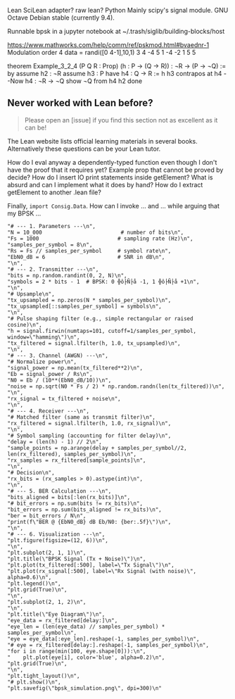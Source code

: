 Lean        SciLean adapter? raw lean?
Python      Mainly scipy's signal module.
GNU Octave  Debian stable (currently 9.4).

Runnable bpsk in a jupyter notebook at
~/.trash/siglib/building-blocks/host

https://www.mathworks.com/help/comm/ref/pskmod.html#bvaednr-1
Modulation order 4
data = randi([0 4-1],10,1)
     3
     4
    -4
     5
     1
    -4
    -2
     1
     5
     5


theorem Example_3_2_4
    (P Q R : Prop) (h : P → (Q → R)) : ¬R → (P → ¬Q) := by
  assume h2 : ¬R
  assume h3 : P
  have h4 : Q → R := h h3
  contrapos at h4            --Now h4 : ¬R → ¬Q
  show ¬Q from h4 h2
  done


## Never worked with Lean before?
> Please open an [issue] if you find this section not as excellent as it can be!

The Lean website lists official learning materials in several books. Alternatively these questions can be
your Lean tutor.

How do I eval anyway a dependently-typed function even though I don't have the proof that it requires yet?
Example prop that cannot be proved by decide?
How do I insert IO print statements inside getElement?
What is absurd and can I implement what it does by hand?
How do I extract getElement to another .lean file?

Finally, `import Consig.Data`. How can I invoke ... and ... while arguing that my BPSK ...


    "# --- 1. Parameters ---\n",
    "N = 10_000                         # number of bits\n",
    "Fs = 1000                         # sampling rate (Hz)\n",
    "samples_per_symbol = 8\n",
    "Rs = Fs // samples_per_symbol     # symbol rate\n",
    "EbN0_dB = 6                       # SNR in dB\n",
    "\n",
    "# --- 2. Transmitter ---\n",
    "bits = np.random.randint(0, 2, N)\n",
    "symbols = 2 * bits - 1  # BPSK: 0 ╬ô├Ñ├å -1, 1 ╬ô├Ñ├å +1\n",
    "\n",
    "# Upsample\n",
    "tx_upsampled = np.zeros(N * samples_per_symbol)\n",
    "tx_upsampled[::samples_per_symbol] = symbols\n",
    "\n",
    "# Pulse shaping filter (e.g., simple rectangular or raised cosine)\n",
    "h = signal.firwin(numtaps=101, cutoff=1/samples_per_symbol, window=\"hamming\")\n",
    "tx_filtered = signal.lfilter(h, 1.0, tx_upsampled)\n",
    "\n",
    "# --- 3. Channel (AWGN) ---\n",
    "# Normalize power\n",
    "signal_power = np.mean(tx_filtered**2)\n",
    "Eb = signal_power / Rs\n",
    "N0 = Eb / (10**(EbN0_dB/10))\n",
    "noise = np.sqrt(N0 * Fs / 2) * np.random.randn(len(tx_filtered))\n",
    "\n",
    "rx_signal = tx_filtered + noise\n",
    "\n",
    "# --- 4. Receiver ---\n",
    "# Matched filter (same as transmit filter)\n",
    "rx_filtered = signal.lfilter(h, 1.0, rx_signal)\n",
    "\n",
    "# Symbol sampling (accounting for filter delay)\n",
    "delay = (len(h) - 1) // 2\n",
    "sample_points = np.arange(delay + samples_per_symbol//2, len(rx_filtered), samples_per_symbol)\n",
    "rx_samples = rx_filtered[sample_points]\n",
    "\n",
    "# Decision\n",
    "rx_bits = (rx_samples > 0).astype(int)\n",
    "\n",
    "# --- 5. BER Calculation ---\n",
    "bits_aligned = bits[:len(rx_bits)]\n",
    "# bit_errors = np.sum(bits != rx_bits)\n",
    "bit_errors = np.sum(bits_aligned != rx_bits)\n",
    "ber = bit_errors / N\n",
    "print(f\"BER @ {EbN0_dB} dB Eb/N0: {ber:.5f}\")\n",
    "\n",
    "# --- 6. Visualization ---\n",
    "plt.figure(figsize=(12, 6))\n",
    "\n",
    "plt.subplot(2, 1, 1)\n",
    "plt.title(\"BPSK Signal (Tx + Noise)\")\n",
    "plt.plot(tx_filtered[:500], label=\"Tx Signal\")\n",
    "plt.plot(rx_signal[:500], label=\"Rx Signal (with noise)\", alpha=0.6)\n",
    "plt.legend()\n",
    "plt.grid(True)\n",
    "\n",
    "plt.subplot(2, 1, 2)\n",
    "\n",
    "plt.title(\"Eye Diagram\")\n",
    "eye_data = rx_filtered[delay:]\n",
    "eye_len = (len(eye_data) // samples_per_symbol) * samples_per_symbol\n",
    "eye = eye_data[:eye_len].reshape(-1, samples_per_symbol)\n",
    "# eye = rx_filtered[delay:].reshape(-1, samples_per_symbol)\n",
    "for i in range(min(100, eye.shape[0])):\n",
    "    plt.plot(eye[i], color='blue', alpha=0.2)\n",
    "plt.grid(True)\n",
    "\n",
    "plt.tight_layout()\n",
    "# plt.show()\n",
    "plt.savefig(\"bpsk_simulation.png\", dpi=300)\n"

